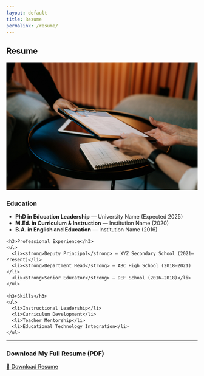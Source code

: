 ```yaml
---
layout: default
title: Resume
permalink: /resume/
---
```


<section class="page-banner">
  <div class="banner-overlay">
    <h1 class="banner-title">Resume</h1>
  </div>
  <img src="/assets/images/resume-banner.jpg" alt="Resume Banner Image" class="banner-image">
</section>

<section class="section">
  <div class="resume-preview">
    <h3>Education</h3>
    <ul>
      <li><strong>PhD in Education Leadership</strong> — University Name (Expected 2025)</li>
      <li><strong>M.Ed. in Curriculum & Instruction</strong> — Institution Name (2020)</li>
      <li><strong>B.A. in English and Education</strong> — Institution Name (2016)</li>
    </ul>

    <h3>Professional Experience</h3>
    <ul>
      <li><strong>Deputy Principal</strong> — XYZ Secondary School (2021–Present)</li>
      <li><strong>Department Head</strong> — ABC High School (2018–2021)</li>
      <li><strong>Senior Educator</strong> — DEF School (2016–2018)</li>
    </ul>

    <h3>Skills</h3>
    <ul>
      <li>Instructional Leadership</li>
      <li>Curriculum Development</li>
      <li>Teacher Mentorship</li>
      <li>Educational Technology Integration</li>
    </ul>
  </div>
</section>

<hr class="divider">

<section class="section resume-download">
  <h3>Download My Full Resume (PDF)</h3>
  <a href="/assets/docs/khalil-resume.pdf" class="resume-button" download>📄 Download Resume</a>
</section>
